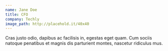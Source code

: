 ```yaml
---
name: Jane Doe
title: CFO
company: Techly
image_path: http://placehold.it/40x40
---
```


Cras justo odio, dapibus ac facilisis in, egestas eget quam. Cum sociis natoque penatibus et magnis dis parturient montes, nascetur ridiculus mus. 